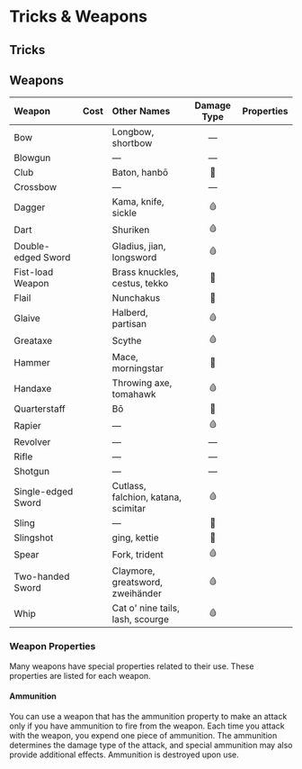 # Tricks & Weapons

## Tricks

## Weapons

| Weapon | Cost | Other Names | Damage Type | Properties |
| :--- | :--- | :--- | :---: | :--- |
| Bow |  | Longbow, shortbow | — |  |
| Blowgun |  | — | — |  |
| Club |  | Baton, hanbō | 💢 |  |
| Crossbow |  | — | — |  |
| Dagger |  | Kama, knife, sickle | 🩸 |  |
| Dart |  | Shuriken | 🩸 |  |
| Double-edged Sword |  | Gladius, jian, longsword | 🩸 |  |
| Fist-load Weapon |  | Brass knuckles, cestus, tekko | 💢 |  |
| Flail |  | Nunchakus | 💢 |  |
| Glaive |  | Halberd, partisan | 🩸 |  |
| Greataxe |  | Scythe | 🩸 |  |
| Hammer |  | Mace, morningstar | 💢 |  |
| Handaxe |  | Throwing axe, tomahawk | 🩸 |  |
| Quarterstaff |  | Bō | 💢 |  |
| Rapier |  | — | 🩸 |  |
| Revolver |  | — | — |  |
| Rifle |  | — | — |  |
| Shotgun |  | — | — |  |
| Single-edged Sword |  | Cutlass, falchion, katana, scimitar | 🩸 |  |
| Sling |  | — | 💢 |  |
| Slingshot |  | ging, kettie | 💢 |  |
| Spear |  | Fork, trident | 🩸 |  |
| Two-handed Sword |  | Claymore, greatsword, zweihänder | 🩸 |  |
| Whip |  | Cat o' nine tails, lash, scourge | 🩸 |  |

### Weapon Properties

Many weapons have special properties related to their use. These properties are listed for each weapon.

#### Ammunition

You can use a weapon that has the ammunition property to make an attack only if you have ammunition to fire from the weapon. Each time you attack with the weapon, you expend one piece of ammunition. The ammunition determines the damage type of the attack, and special ammunition may also provide additional effects. Ammunition is destroyed upon use.

